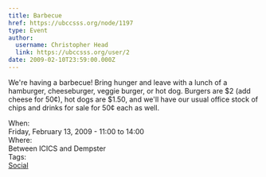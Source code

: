 ```yaml
---
title: Barbecue 
href: https://ubccsss.org/node/1197
type: Event
author:
  username: Christopher Head
  link: https://ubccsss.org/user/2
date: 2009-02-10T23:59:00.000Z
---
```


<div class="field field-name-body field-type-text-with-summary field-label-hidden"><div class="field-items"><div class="field-item even"><p>We&apos;re having a barbecue! Bring hunger and leave with a lunch of a hamburger, cheeseburger, veggie burger, or hot dog. Burgers are $2 (add cheese for 50&#xA2;), hot dogs are $1.50, and we&apos;ll have our usual office stock of chips and drinks for sale for 50&#xA2; each as well.</p>
</div></div></div><div class="field field-name-field-dates field-type-datetime field-label-above"><div class="field-label">When:&#xA0;</div><div class="field-items"><div class="field-item even"><span class="date-display-single">Friday, February 13, 2009 - <span class="date-display-range"><span class="date-display-start">11:00</span> to <span class="date-display-end">14:00</span></span></span></div></div></div><div class="field field-name-field-location field-type-text field-label-above"><div class="field-label">Where:&#xA0;</div><div class="field-items"><div class="field-item even">Between ICICS and Dempster</div></div></div>    <footer>
    <div class="field field-name-field-tags field-type-taxonomy-term-reference field-label-above"><div class="field-label">Tags:&#xA0;</div><div class="field-items"><div class="field-item even"><a href="/social">Social</a></div></div></div>      </footer>